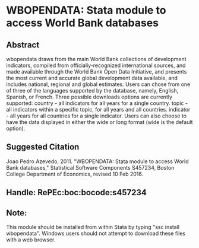 # WBOPENDATA: Stata module to access World Bank databases

## Abstract

wbopendata draws from the main World Bank collections of development indicators, compiled from officially-recognized international sources, and made available through the World Bank Open Data Initiative, and presents the most current and accurate global development data available, and includes national, regional and global estimates. Users can chose from one of three of the languages supported by the database, namely, English, Spanish, or French. Three possible downloads options are currently supported: country - all indicators for all years for a single country. topic - all indicators within a specific topic, for all years and all countries. indicator - all years for all countries for a single indicator. Users can also choose to have the data displayed in either the wide or long format (wide is the default option).

## Suggested Citation

Joao Pedro Azevedo, 2011. "WBOPENDATA: Stata module to access World Bank databases," Statistical Software Components S457234, Boston College Department of Economics, revised 10 Feb 2016.

## Handle: RePEc:boc:bocode:s457234 

## Note: 
This module should be installed from within Stata by typing "ssc install wbopendata". Windows users should not attempt to download these files with a web browser.